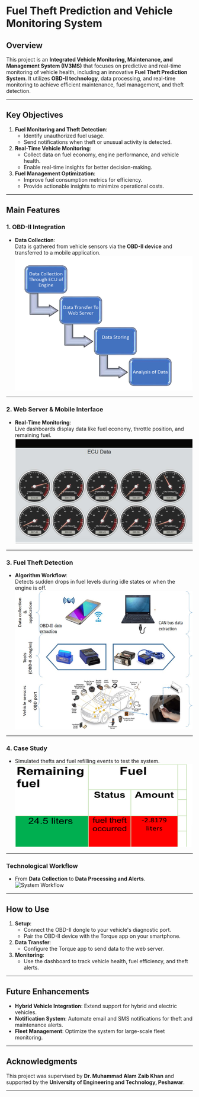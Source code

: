 # Fuel Theft Prediction and Vehicle Monitoring System

## **Overview**
This project is an **Integrated Vehicle Monitoring, Maintenance, and Management System (IV3MS)** that focuses on predictive and real-time monitoring of vehicle health, including an innovative **Fuel Theft Prediction System**. It utilizes **OBD-II technology**, data processing, and real-time monitoring to achieve efficient maintenance, fuel management, and theft detection.

---

## **Key Objectives**
1. **Fuel Monitoring and Theft Detection**:
   - Identify unauthorized fuel usage.
   - Send notifications when theft or unusual activity is detected.
2. **Real-Time Vehicle Monitoring**:
   - Collect data on fuel economy, engine performance, and vehicle health.
   - Enable real-time insights for better decision-making.
3. **Fuel Management Optimization**:
   - Improve fuel consumption metrics for efficiency.
   - Provide actionable insights to minimize operational costs.

---

## **Main Features**

### **1. OBD-II Integration**
- **Data Collection**:  
  Data is gathered from vehicle sensors via the **OBD-II device** and transferred to a mobile application.  
  ![OBD-II Workflow](Stepwise_Procedure.png)

---

### **2. Web Server & Mobile Interface**
- **Real-Time Monitoring**:  
  Live dashboards display data like fuel economy, throttle position, and remaining fuel.  
  ![ECU Dashboard](Website.png)

---

### **3. Fuel Theft Detection**
- **Algorithm Workflow**:  
  Detects sudden drops in fuel levels during idle states or when the engine is off.  
  ![Fuel Theft Detection Flowchart](Algorithm.png)

---

### **4. Case Study**
- Simulated thefts and fuel refilling events to test the system.  
  ![Fuel Theft Case](Result.png)

---

### **Technological Workflow**
- From **Data Collection** to **Data Processing and Alerts**.  
  ![System Workflow](Picture_6.png)

---

## **How to Use**
1. **Setup**:
   - Connect the OBD-II dongle to your vehicle's diagnostic port.
   - Pair the OBD-II device with the Torque app on your smartphone.
2. **Data Transfer**:
   - Configure the Torque app to send data to the web server.
3. **Monitoring**:
   - Use the dashboard to track vehicle health, fuel efficiency, and theft alerts.

---

## **Future Enhancements**
- **Hybrid Vehicle Integration**: Extend support for hybrid and electric vehicles.
- **Notification System**: Automate email and SMS notifications for theft and maintenance alerts.
- **Fleet Management**: Optimize the system for large-scale fleet monitoring.

---

## **Acknowledgments**
This project was supervised by **Dr. Muhammad Alam Zaib Khan** and supported by the **University of Engineering and Technology, Peshawar**.

---
